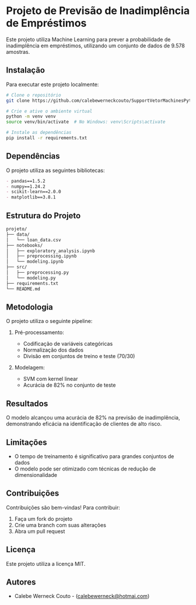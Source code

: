 # Projeto de Previsão de Inadimplência de Empréstimos

Este projeto utiliza Machine Learning para prever a probabilidade de inadimplência em empréstimos, utilizando um conjunto de dados de 9.578 amostras.

## Instalação

Para executar este projeto localmente:

```bash
# Clone o repositório
git clone https://github.com/calebewerneckcouto/SupportVetorMachinesPython.git

# Crie e ative o ambiente virtual
python -m venv venv
source venv/bin/activate  # No Windows: venv\Scripts\activate

# Instale as dependências
pip install -r requirements.txt
```

## Dependências

O projeto utiliza as seguintes bibliotecas:

```markdown
- pandas==1.5.2
- numpy==1.24.2
- scikit-learn==2.0.0
- matplotlib==3.8.1
```

## Estrutura do Projeto

```markdown
projeto/
├── data/
│   └── loan_data.csv
├── notebooks/
│   ├── exploratory_analysis.ipynb
│   ├── preprocessing.ipynb
│   └── modeling.ipynb
├── src/
│   ├── preprocessing.py
│   └── modeling.py
├── requirements.txt
└── README.md
```

## Metodologia

O projeto utiliza o seguinte pipeline:

1. Pré-processamento:
   - Codificação de variáveis categóricas
   - Normalização dos dados
   - Divisão em conjuntos de treino e teste (70/30)

2. Modelagem:
   - SVM com kernel linear
   - Acurácia de 82% no conjunto de teste

## Resultados

O modelo alcançou uma acurácia de 82% na previsão de inadimplência, demonstrando eficácia na identificação de clientes de alto risco.

## Limitações

- O tempo de treinamento é significativo para grandes conjuntos de dados
- O modelo pode ser otimizado com técnicas de redução de dimensionalidade

## Contribuições

Contribuições são bem-vindas! Para contribuir:

1. Faça um fork do projeto
2. Crie uma branch com suas alterações
3. Abra um pull request

## Licença

Este projeto utiliza a licença MIT.

## Autores

- Calebe Werneck Couto - (calebewerneck@hotmai.com)
